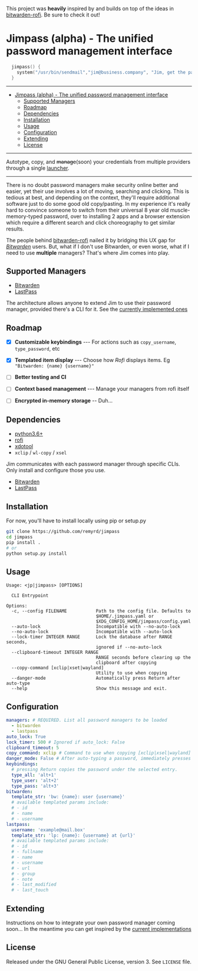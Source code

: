This project was **heavily** inspired by and builds on top of the ideas in [bitwarden-rofi](https://github.com/mattydebie/bitwarden-rofi). Be sure to check it out!

# Jimpass (alpha) - The unified password management interface

```c
  jimpass() {
    system("/usr/bin/sendmail","jim@business.company", "Jim, get the password typed by 3PM", attachment=logins)
  }
```

---
- [Jimpass (alpha) - The unified password management interface](#jimpass---the-unified-password-management-interface)
  * [Supported Managers](#supported-managers)
  * [Roadmap](#roadmap)
  * [Dependencies](#dependencies)
  * [Installation](#installation)
  * [Usage](#usage)
  * [Configuration](#configuration)
  * [Extending](#extending)
  * [License](#license)

---

Autotype, copy, and ~~manage~~(soon) your credentials from multiple providers through a single [launcher](https://github.com/davatorium/rofi).

---

There is no doubt password managers make security online better and easier, yet their use involves a lot of moving, searching and clicking. This is tedious at best, and depending on the context, they'll require additional software just to do some good old copy/pasting. In my experience it's really hard to convince someone to switch from their universal 8 year old muscle-memory-typed password, over to installing 2 apps and a browser extension which require a different search and click choreography to get similar results.

The people behind [bitwarden-rofi](https://github.com/mattydebie/bitwarden-rofi) nailed it by bridging this UX gap for [*Bitwarden*](https://bitwarden.com/) users. But, what if I don't use Bitwarden, or even worse, what if I need to use **multiple** managers? That's where Jim comes into play.

## Supported Managers

- [Bitwarden](https://bitwarden.com/)
- [LastPass](https://www.lastpass.com/)

The architecture allows anyone to extend Jim to use their password manager, provided there's a CLI for it.
See the [currently implemented ones](jimpass/managers)

## Roadmap

- [x] **Customizable keybindings** --- For actions such as `copy_username`, `type_password`, etc
- [x] **Templated item display** --- Choose how *Rofi* displays items. Eg `"Bitwarden: {name} {username}"`
- [ ] **Better testing and CI**
- [ ] **Context based management** --- Manage your managers from rofi itself
- [ ] **Encrypted in-memory storage** -- Duh...


## Dependencies

- [python3.6+](https://www.python.org/)
- [rofi](https://github.com/davatorium/rofi)
- [xdotool](https://www.semicomplete.com/projects/xdotool/)
- `xclip` / `wl-copy` / `xsel`

Jim communicates with each password manager through specific CLIs.
Only install and configure those you use.
- [Bitwarden](https://github.com/bitwarden/cli)
- [LastPass](https://github.com/lastpass/lastpass-cli)

## Installation

For now, you'll have to install locally using pip or setup.py

```bash
git clone https://github.com/remyrd/jimpass
cd jimpass
pip install .
# or
python setup.py install
```

## Usage
```
Usage: <jp|jimpass> [OPTIONS]

  CLI Entrypoint

Options:
  -c, --config FILENAME           Path to the config file. Defaults to
                                  $HOME/.jimpass.yaml or
                                  $XDG_CONFIG_HOME/jimpass/config.yaml
  --auto-lock                     Incompatible with --no-auto-lock
  --no-auto-lock                  Incompatible with --auto-lock
  --lock-timer INTEGER RANGE      Lock the database after RANGE seconds,
                                  ignored if --no-auto-lock
  --clipboard-timeout INTEGER RANGE
                                  RANGE seconds before clearing up the
                                  clipboard after copying
  --copy-command [xclip|xset|wayland]
                                  Utility to use when copying
  --danger-mode                   Automatically press Return after auto-type
  --help                          Show this message and exit.

```

## Configuration

```yaml
managers: # REQUIRED. List all password managers to be loaded
  - bitwarden
  - lastpass
auto_lock: True
lock_timer: 500 # Ignored if auto_lock: False
clipboard_timeout: 5
copy_command: xclip # Command to use when copying [xclip|xsel|wayland]
danger_mode: False # After auto-typing a password, immediately presses Return
keybindings:
  # pressing Return copies the password under the selected entry.
  type_all: 'alt+1'
  type_user: 'alt+2'
  type_pass: 'alt+3'
bitwarden:
  template_str: 'bw: {name}: user {username}'
  # available templated params include:
  # - id
  # - name
  # - username
lastpass:
  username: 'example@mail.box'
  template_str: 'lp: {name}: {username} at {url}'
  # available templated params include:
  # - id
  # - fullname
  # - name
  # - username
  # - url
  # - group
  # - note
  # - last_modified
  # - last_touch
```

## Extending

Instructions on how to integrate your own password manager coming soon... 
In the meantime you can get inspired by the [current implementations](jimpass/managers)

## License

Released under the GNU General Public License, version 3. See `LICENSE` file.
